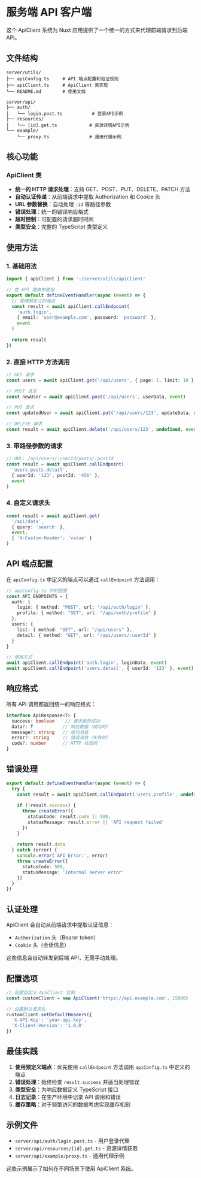 # 服务端 API 客户端

这个 ApiClient 系统为 Nuxt 应用提供了一个统一的方式来代理前端请求到后端 API。

## 文件结构

```
server/utils/
├── apiConfig.ts     # API 端点配置和验证规则
├── apiClient.ts     # ApiClient 类实现
└── README.md        # 使用文档

server/api/
├── auth/
│   └── login.post.ts           # 登录API示例
├── resources/
│   └── [id].get.ts            # 资源详情API示例
└── example/
    └── proxy.ts               # 通用代理示例
```

## 核心功能

### ApiClient 类

- **统一的 HTTP 请求处理**：支持 GET、POST、PUT、DELETE、PATCH 方法
- **自动认证传递**：从前端请求中提取 Authorization 和 Cookie 头
- **URL 参数替换**：自动处理 `:id` 等路径参数
- **错误处理**：统一的错误响应格式
- **超时控制**：可配置的请求超时时间
- **类型安全**：完整的 TypeScript 类型定义

## 使用方法

### 1. 基础用法

```typescript
import { apiClient } from '~/server/utils/apiClient'

// 在 API 路由中使用
export default defineEventHandler(async (event) => {
  // 使用预定义的端点
  const result = await apiClient.callEndpoint(
    'auth.login',
    { email: 'user@example.com', password: 'password' },
    event
  )
  
  return result
})
```

### 2. 直接 HTTP 方法调用

```typescript
// GET 请求
const users = await apiClient.get('/api/users', { page: 1, limit: 10 }, event)

// POST 请求
const newUser = await apiClient.post('/api/users', userData, event)

// PUT 请求
const updatedUser = await apiClient.put('/api/users/123', updateData, event)

// DELETE 请求
const result = await apiClient.delete('/api/users/123', undefined, event)
```

### 3. 带路径参数的请求

```typescript
// URL: /api/users/:userId/posts/:postId
const result = await apiClient.callEndpoint(
  'users.posts.detail',
  { userId: '123', postId: '456' },
  event
)
```

### 4. 自定义请求头

```typescript
const result = await apiClient.get(
  '/api/data',
  { query: 'search' },
  event,
  { 'X-Custom-Header': 'value' }
)
```

## API 端点配置

在 `apiConfig.ts` 中定义的端点可以通过 `callEndpoint` 方法调用：

```typescript
// apiConfig.ts 中的配置
const API_ENDPOINTS = {
  auth: {
    login: { method: "POST", url: "/api/auth/login" },
    profile: { method: "GET", url: "/api/auth/profile" }
  },
  users: {
    list: { method: "GET", url: "/api/users" },
    detail: { method: "GET", url: "/api/users/:userId" }
  }
}

// 使用方式
await apiClient.callEndpoint('auth.login', loginData, event)
await apiClient.callEndpoint('users.detail', { userId: '123' }, event)
```

## 响应格式

所有 API 调用都返回统一的响应格式：

```typescript
interface ApiResponse<T> {
  success: boolean    // 请求是否成功
  data?: T           // 响应数据（成功时）
  message?: string   // 成功消息
  error?: string     // 错误消息（失败时）
  code?: number      // HTTP 状态码
}
```

## 错误处理

```typescript
export default defineEventHandler(async (event) => {
  try {
    const result = await apiClient.callEndpoint('users.profile', undefined, event)
    
    if (!result.success) {
      throw createError({
        statusCode: result.code || 500,
        statusMessage: result.error || 'API request failed'
      })
    }
    
    return result.data
  } catch (error) {
    console.error('API Error:', error)
    throw createError({
      statusCode: 500,
      statusMessage: 'Internal server error'
    })
  }
})
```

## 认证处理

ApiClient 会自动从前端请求中提取认证信息：

- `Authorization` 头（Bearer token）
- `Cookie` 头（会话信息）

这些信息会自动转发到后端 API，无需手动处理。

## 配置选项

```typescript
// 创建自定义 ApiClient 实例
const customClient = new ApiClient('https://api.example.com', 15000)

// 设置默认请求头
customClient.setDefaultHeaders({
  'X-API-Key': 'your-api-key',
  'X-Client-Version': '1.0.0'
})
```

## 最佳实践

1. **使用预定义端点**：优先使用 `callEndpoint` 方法调用 `apiConfig.ts` 中定义的端点
2. **错误处理**：始终检查 `result.success` 并适当处理错误
3. **类型安全**：为响应数据定义 TypeScript 接口
4. **日志记录**：在生产环境中记录 API 调用和错误
5. **缓存策略**：对于频繁访问的数据考虑实现缓存机制

## 示例文件

- `server/api/auth/login.post.ts` - 用户登录代理
- `server/api/resources/[id].get.ts` - 资源详情获取
- `server/api/example/proxy.ts` - 通用代理示例

这些示例展示了如何在不同场景下使用 ApiClient 系统。